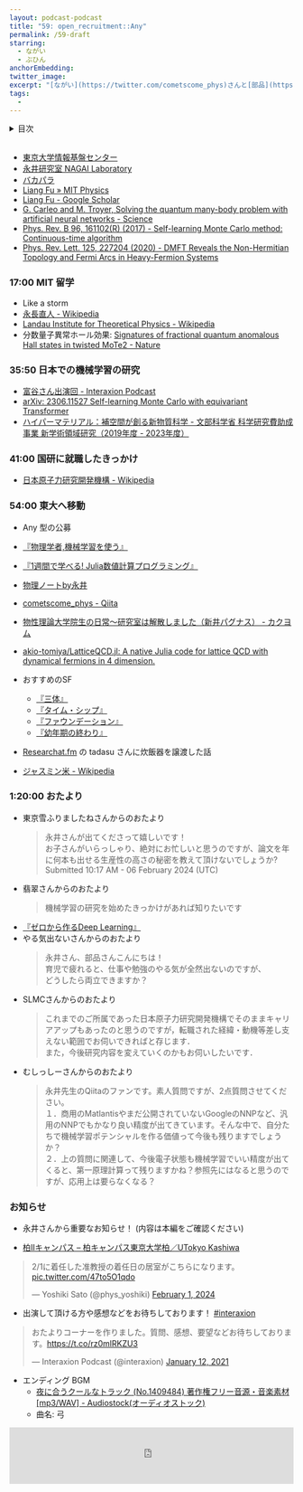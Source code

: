 ```yaml
---
layout: podcast-podcast
title: "59: open_recruitment::Any"
permalink: /59-draft
starring:
  - ながい
  - ぶひん
anchorEmbedding: 
twitter_image: 
excerpt: "[ながい](https://twitter.com/cometscome_phys)さんと[部品](https://twitter.com/tjmlab)で Google DeepMind による新物質発見？、自動実験、2023年の超伝導情勢などについて話しました。"
tags:
  - 
---
```


<details>
<!-- https://github.com/gettalong/kramdown/issues/155#issuecomment-339793629 -->
<summary markdown='span'>目次</summary>
<nav>
  * this unordered seed list will be replaced by toc as unordered list
  {:toc}
<!-- https://stackoverflow.com/a/38419441/11480802 -->
</nav>
</details>
<br>

- [東京大学情報基盤センター](https://www.itc.u-tokyo.ac.jp/)
- [永井研究室 NAGAI Laboratory](https://webpark2417.sakura.ne.jp/ynagai/)
- [バカパラ](https://messagepassing.github.io/012-manycore/04-shinh/)
- [Liang Fu » MIT Physics](https://physics.mit.edu/faculty/liang-fu/)
- [Liang Fu - Google Scholar](https://scholar.google.com/citations?user=rS68naIAAAAJ&hl=ja)
- [G. Carleo and M. Troyer, Solving the quantum many-body problem with artificial neural networks - Science](https://www.science.org/doi/full/10.1126/science.aag2302)
- [Phys. Rev. B 96, 161102(R) (2017) - Self-learning Monte Carlo method: Continuous-time algorithm](https://journals.aps.org/prb/abstract/10.1103/PhysRevB.96.161102)
- [Phys. Rev. Lett. 125, 227204 (2020) - DMFT Reveals the Non-Hermitian Topology and Fermi Arcs in Heavy-Fermion Systems](https://journals.aps.org/prl/abstract/10.1103/PhysRevLett.125.227204)

### 17:00 MIT 留学

- Like a storm
- [永長直人 - Wikipedia](https://ja.wikipedia.org/wiki/%E6%B0%B8%E9%95%B7%E7%9B%B4%E4%BA%BA)
- [Landau Institute for Theoretical Physics - Wikipedia](https://en.wikipedia.org/wiki/Landau_Institute_for_Theoretical_Physics)
- 分数量子異常ホール効果: [Signatures of fractional quantum anomalous Hall states in twisted MoTe2 - Nature](https://www.nature.com/articles/s41586-023-06289-w)

### 35:50 日本での機械学習の研究

- [富谷さん出演回 - Interaxion Podcast](https://interaxion-podcast.github.io/starring/#%E3%81%A8%E3%81%BF%E3%82%84)
- [arXiv: 2306.11527 Self-learning Monte Carlo with equivariant Transformer](https://arxiv.org/abs/2306.11527)
- [ハイパーマテリアル：補空間が創る新物質科学 - 文部科学省 科学研究費助成事業 新学術領域研究（2019年度 - 2023年度）](https://www.rs.tus.ac.jp/hypermaterials/)

### 41:00 国研に就職したきっかけ

- [日本原子力研究開発機構 - Wikipedia](https://ja.wikipedia.org/wiki/%E6%97%A5%E6%9C%AC%E5%8E%9F%E5%AD%90%E5%8A%9B%E7%A0%94%E7%A9%B6%E9%96%8B%E7%99%BA%E6%A9%9F%E6%A7%8B)

### 54:00 東大へ移動

- Any 型の公募
- [『物理学者,機械学習を使う』](https://amzn.to/3ItSNUA)
- [『1週間で学べる! Julia数値計算プログラミング』](https://amzn.to/3TxJglW)
- [物理ノートby永井](http://www.webpark2417.sakura.ne.jp/oldstyle/nagainotes.htm)
- [cometscome_phys - Qiita](https://qiita.com/cometscome_phys)
- [物性理論大学院生の日常〜研究室は解散しました（新井パグナス） - カクヨム](https://kakuyomu.jp/works/1177354054882886305)
- [akio-tomiya/LatticeQCD.jl: A native Julia code for lattice QCD with dynamical fermions in 4 dimension.](https://github.com/akio-tomiya/LatticeQCD.jl)

- おすすめのSF
  - [『三体』](https://amzn.to/3wV6qcJ)
  - [『タイム・シップ』](https://amzn.to/3wKpCtY)
  - [『ファウンデーション』](https://amzn.to/3Vb0SFp)
  - [『幼年期の終わり』](https://amzn.to/48Sfpsy)
- [Researchat.fm](https://researchat.fm/) の tadasu さんに炊飯器を譲渡した話
- [ジャスミン米 - Wikipedia](https://ja.wikipedia.org/wiki/%E3%82%B8%E3%83%A3%E3%82%B9%E3%83%9F%E3%83%B3%E7%B1%B3)

### 1:20:00 おたより

- 東京雪ふりましたねさんからのおたより  
  >永井さんが出てくださって嬉しいです！  
  >お子さんがいらっしゃり、絶対にお忙しいと思うのですが、論文を年に何本も出せる生産性の高さの秘密を教えて頂けないでしょうか?  
  > Submitted 10:17 AM - 06 February 2024 (UTC)
- 翡翠さんからのおたより  
  >機械学習の研究を始めたきっかけがあれば知りたいです
- [『ゼロから作るDeep Learning』](https://amzn.to/3wUyyNa)
- やる気出ないさんからのおたより  
  >永井さん、部品さんこんにちは！  
  >育児で疲れると、仕事や勉強のやる気が全然出ないのですが、  
  >どうしたら両立できますか？
- SLMCさんからのおたより  
  >これまでのご所属であった日本原子力研究開発機構でそのままキャリアアップもあったのと思うのですが，転職された経緯・動機等差し支えない範囲でお伺いできればと存じます．  
  >また，今後研究内容を変えていくのかもお伺いしたいです．
- むしっしーさんからのおたより  
  >永井先生のQiitaのファンです。素人質問ですが、2点質問させてください。  
  >１．商用のMatlantisやまだ公開されていないGoogleのNNPなど、汎用のNNPでもかなり良い精度が出てきています。そんな中で、自分たちで機械学習ポテンシャルを作る価値って今後も残りますでしょうか？  
  >２．上の質問に関連して、今後電子状態も機械学習でいい精度が出てくると、第一原理計算って残りますかね？参照先にはなると思うのですが、応用上は要らなくなる？

### お知らせ

- 永井さんから重要なお知らせ！ (内容は本編をご確認ください)

- [柏Ⅱキャンパス – 柏キャンパス東京大学柏／UTokyo Kashiwa](https://www.kashiwa.u-tokyo.ac.jp/about_kashiwa_campus/about_kashiwa_ii_campus/)

<blockquote class="twitter-tweet tw-align-center"><p lang="ja" dir="ltr">2/1に着任した准教授の着任日の居室がこちらになります。 <a href="https://t.co/47to5O1qdo">pic.twitter.com/47to5O1qdo</a></p>&mdash; Yoshiki Sato (@phys_yoshiki) <a href="https://twitter.com/phys_yoshiki/status/1753051021620936804?ref_src=twsrc%5Etfw">February 1, 2024</a>
</blockquote> <script async src="https://platform.twitter.com/widgets.js" charset="utf-8"></script>

- 出演して頂ける方や感想などをお待ちしております！ [#interaxion](https://twitter.com/hashtag/interaxion)

<blockquote class="twitter-tweet tw-align-center"><p lang="ja" dir="ltr">おたよりコーナーを作りました。質問、感想、要望などお待ちしております。<a href="https://t.co/rz0mlRKZU3">https://t.co/rz0mlRKZU3</a></p>— Interaxion Podcast (@interaxion) <a href="https://twitter.com/interaxion/status/1348936492488421378?ref_src=twsrc%5Etfw">January 12, 2021</a>
</blockquote> <script async src="https://platform.twitter.com/widgets.js" charset="utf-8"></script>

- エンディング BGM
  - [夜に合うクールなトラック (No.1409484) 著作権フリー音源・音楽素材 [mp3/WAV] - Audiostock(オーディオストック)](https://audiostock.jp/audio/1409484)
  - 曲名: 弓

<iframe width="100%" height="100" scrolling="no" frameborder="no" src="https://audiostock.jp/embed?id=1409484"></iframe>
